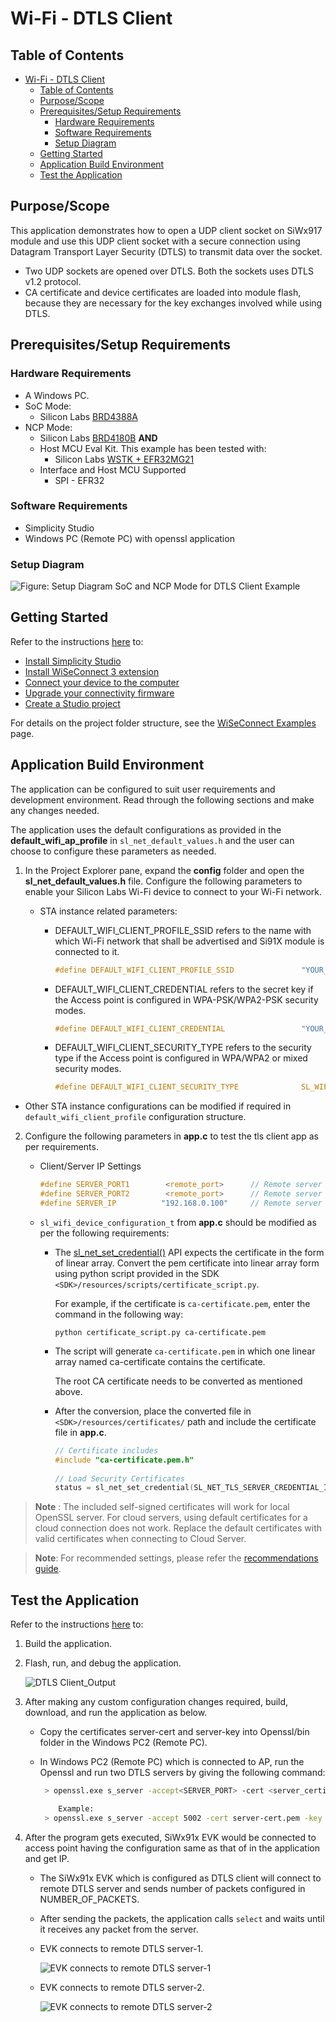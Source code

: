 # Wi-Fi - DTLS Client

## Table of Contents

- [Wi-Fi - DTLS Client](#wi-fi---dtls-client)
  - [Table of Contents](#table-of-contents)
  - [Purpose/Scope](#purposescope)
  - [Prerequisites/Setup Requirements](#prerequisitessetup-requirements)
    - [Hardware Requirements](#hardware-requirements)
    - [Software Requirements](#software-requirements)
    - [Setup Diagram](#setup-diagram)
  - [Getting Started](#getting-started)
  - [Application Build Environment](#application-build-environment)
  - [Test the Application](#test-the-application)

## Purpose/Scope

This application demonstrates how to open a UDP client socket on SiWx917 module and use this UDP client socket with a secure connection using Datagram Transport Layer Security (DTLS) to transmit data over the socket.

- Two UDP sockets are opened over DTLS. Both the sockets uses DTLS v1.2 protocol.
- CA certificate and device certificates are loaded into module flash, because they are necessary for the key exchanges involved while using DTLS.

## Prerequisites/Setup Requirements

### Hardware Requirements

- A Windows PC.
- SoC Mode:
  - Silicon Labs [BRD4388A](https://www.silabs.com/)
- NCP Mode:
  - Silicon Labs [BRD4180B](https://www.silabs.com/) **AND**
  - Host MCU Eval Kit. This example has been tested with:
    - Silicon Labs [WSTK + EFR32MG21](https://www.silabs.com/development-tools/wireless/efr32xg21-bluetooth-starter-kit)
  - Interface and Host MCU Supported
    - SPI - EFR32

### Software Requirements

- Simplicity Studio
- Windows PC (Remote PC) with openssl application

### Setup Diagram

  ![Figure: Setup Diagram SoC and NCP Mode for DTLS Client Example](resources/readme/tls_client_soc_ncp.png)

## Getting Started

Refer to the instructions [here](https://docs.silabs.com/wiseconnect/latest/wiseconnect-getting-started/) to:

- [Install Simplicity Studio](https://docs.silabs.com/wiseconnect/latest/wiseconnect-developers-guide-developing-for-silabs-hosts/#install-simplicity-studio)
- [Install WiSeConnect 3 extension](https://docs.silabs.com/wiseconnect/latest/wiseconnect-developers-guide-developing-for-silabs-hosts/#install-the-wi-se-connect-3-extension)
- [Connect your device to the computer](https://docs.silabs.com/wiseconnect/latest/wiseconnect-developers-guide-developing-for-silabs-hosts/#connect-si-wx91x-to-computer)
- [Upgrade your connectivity firmware](https://docs.silabs.com/wiseconnect/latest/wiseconnect-developers-guide-developing-for-silabs-hosts/#update-si-wx91x-connectivity-firmware)
- [Create a Studio project](https://docs.silabs.com/wiseconnect/latest/wiseconnect-developers-guide-developing-for-silabs-hosts/#create-a-project)

For details on the project folder structure, see the [WiSeConnect Examples](https://docs.silabs.com/wiseconnect/latest/wiseconnect-examples/#example-folder-structure) page.

## Application Build Environment

The application can be configured to suit user requirements and development environment. Read through the following sections and make any changes needed.

The application uses the default configurations as provided in the **default_wifi_ap_profile** in ``sl_net_default_values.h`` and the user can choose to configure these parameters as needed.

1. In the Project Explorer pane, expand the **config** folder and open the **sl_net_default_values.h** file. Configure the following parameters to enable your Silicon Labs Wi-Fi device to connect to your Wi-Fi network.

   - STA instance related parameters:

     - DEFAULT_WIFI_CLIENT_PROFILE_SSID refers to the name with which Wi-Fi network that shall be advertised and Si91X module is connected to it.

       ```c
       #define DEFAULT_WIFI_CLIENT_PROFILE_SSID               "YOUR_AP_SSID"      
       ```

     - DEFAULT_WIFI_CLIENT_CREDENTIAL refers to the secret key if the Access point is configured in WPA-PSK/WPA2-PSK security modes.

       ```c
       #define DEFAULT_WIFI_CLIENT_CREDENTIAL                 "YOUR_AP_PASSPHRASE" 
       ```

     - DEFAULT_WIFI_CLIENT_SECURITY_TYPE refers to the security type if the Access point is configured in WPA/WPA2 or mixed security modes.

        ```c
        #define DEFAULT_WIFI_CLIENT_SECURITY_TYPE              SL_WIFI_WPA2 
        ```
  
  - Other STA instance configurations can be modified if required in `default_wifi_client_profile` configuration structure.

2. Configure the following parameters in **app.c** to test the tls client app as per requirements.

   - Client/Server IP Settings

     ```c
     #define SERVER_PORT1        <remote_port>      // Remote server port
     #define SERVER_PORT2        <remote_port>      // Remote server port
     #define SERVER_IP          "192.168.0.100"     // Remote server IP address
     ```

   - `sl_wifi_device_configuration_t` from **app.c** should be modified as per the following requirements:

      - The [sl_net_set_credential()](https://docs.silabs.com/wiseconnect/3.0.13/wiseconnect-api-reference-guide-nwk-mgmt/net-credential-functions#sl-net-set-credential) API expects the certificate in the form of linear array. Convert the pem certificate into linear array form using python script provided in the SDK `<SDK>/resources/scripts/certificate_script.py`.

        For example, if the certificate is `ca-certificate.pem`, enter the command in the following way:

        `python certificate_script.py ca-certificate.pem`

      - The script will generate `ca-certificate.pem` in which one linear array named ca-certificate contains the certificate.

         The root CA certificate needs to be converted as mentioned above.

      - After the conversion, place the converted file in `<SDK>/resources/certificates/` path and include the certificate file in **app.c**.

         ```c
        // Certificate includes
        #include "ca-certificate.pem.h"
       
        // Load Security Certificates
        status = sl_net_set_credential(SL_NET_TLS_SERVER_CREDENTIAL_ID(0), SL_NET_SIGNING_CERTIFICATE, ca-certificate, sizeof(ca-certificate) - 1);
         ```

> **Note** :
 The included self-signed certificates will work for local OpenSSL server. For cloud servers, using default certificates for a cloud connection does not work. Replace the default certificates with valid certificates when connecting to Cloud Server.

> **Note**: For recommended settings, please refer the [recommendations guide](https://docs.silabs.com/wiseconnect/latest/wiseconnect-developers-guide-prog-recommended-settings/).

## Test the Application

Refer to the instructions [here](https://docs.silabs.com/wiseconnect/latest/wiseconnect-getting-started/) to:

1. Build the application.
2. Flash, run, and debug the application.

    ![DTLS Client_Output](resources/readme/tls_client_output.png)

3. After making any custom configuration changes required, build, download, and run the application as below.

   - Copy the certificates server-cert and server-key into Openssl/bin folder in the Windows PC2 (Remote PC).
   - In Windows PC2 (Remote PC) which is connected to AP, run the Openssl and run two DTLS servers by giving the following command:

     ```sh
      > openssl.exe s_server -accept<SERVER_PORT> -cert <server_certificate_file_path> -key <server_key_file_path> -dtls<tls_version>

         Example:
      > openssl.exe s_server -accept 5002 -cert server-cert.pem -key server-key.pem -dtls1_2
     ```

4. After the program gets executed, SiWx91x EVK would be connected to access point having the configuration same as that of in the application and get IP.
   - The SiWx91x EVK which is configured as DTLS client will connect to remote DTLS server and sends number of packets configured in NUMBER_OF_PACKETS.
   - After sending the packets, the application calls `select` and waits until it receives any packet from the server.

   - EVK connects to remote DTLS server-1.

     ![EVK connects to remote DTLS server-1](resources/readme/server1.png)

   - EVK connects to remote DTLS server-2.
  
     ![EVK connects to remote DTLS server-2](resources/readme/server2.png)

